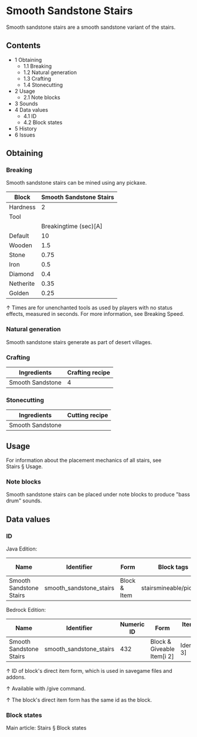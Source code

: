 # Smooth Sandstone Stairs
Smooth sandstone stairs are a smooth sandstone variant of the stairs.

## Contents
- 1 Obtaining
	- 1.1 Breaking
	- 1.2 Natural generation
	- 1.3 Crafting
	- 1.4 Stonecutting
- 2 Usage
	- 2.1 Note blocks
- 3 Sounds
- 4 Data values
	- 4.1 ID
	- 4.2 Block states
- 5 History
- 6 Issues

## Obtaining
### Breaking
Smooth sandstone stairs can be mined using any pickaxe.

| Block     | Smooth Sandstone Stairs |
|-----------|-------------------------|
| Hardness  | 2                       |
| Tool      |                         |
|           | Breakingtime (sec)[A]   |
| Default   | 10                      |
| Wooden    | 1.5                     |
| Stone     | 0.75                    |
| Iron      | 0.5                     |
| Diamond   | 0.4                     |
| Netherite | 0.35                    |
| Golden    | 0.25                    |


↑ Times are for unenchanted tools as used by players with no status effects, measured in seconds. For more information, see Breaking Speed.


### Natural generation
Smooth sandstone stairs generate as part of desert villages.

### Crafting
| Ingredients      | Crafting recipe |
|------------------|-----------------|
| Smooth Sandstone | 4               |

### Stonecutting
| Ingredients      | Cutting recipe |
|------------------|----------------|
| Smooth Sandstone |                |

## Usage
For information about the placement mechanics of all stairs, see Stairs § Usage.

### Note blocks
Smooth sandstone stairs can be placed under note blocks to produce "bass drum" sounds.

## Data values
### ID
Java Edition:

| Name                    | Identifier              | Form         | Block tags             | Item tags | Translation key                         |
|-------------------------|-------------------------|--------------|------------------------|-----------|-----------------------------------------|
| Smooth Sandstone Stairs | smooth_sandstone_stairs | Block & Item | stairsmineable/pickaxe | stairs    | block.minecraft.smooth_sandstone_stairs |

Bedrock Edition:

| Name                    | Identifier              | Numeric ID | Form                       | Item ID[i 1]   | Translation key                   |
|-------------------------|-------------------------|------------|----------------------------|----------------|-----------------------------------|
| Smooth Sandstone Stairs | smooth_sandstone_stairs | 432        | Block & Giveable Item[i 2] | Identical[i 3] | tile.smooth_sandstone_stairs.name |


↑ ID of block's direct item form, which is used in savegame files and addons.

↑ Available with /give command.

↑ The block's direct item form has the same id as the block.


### Block states
Main article: Stairs § Block states

